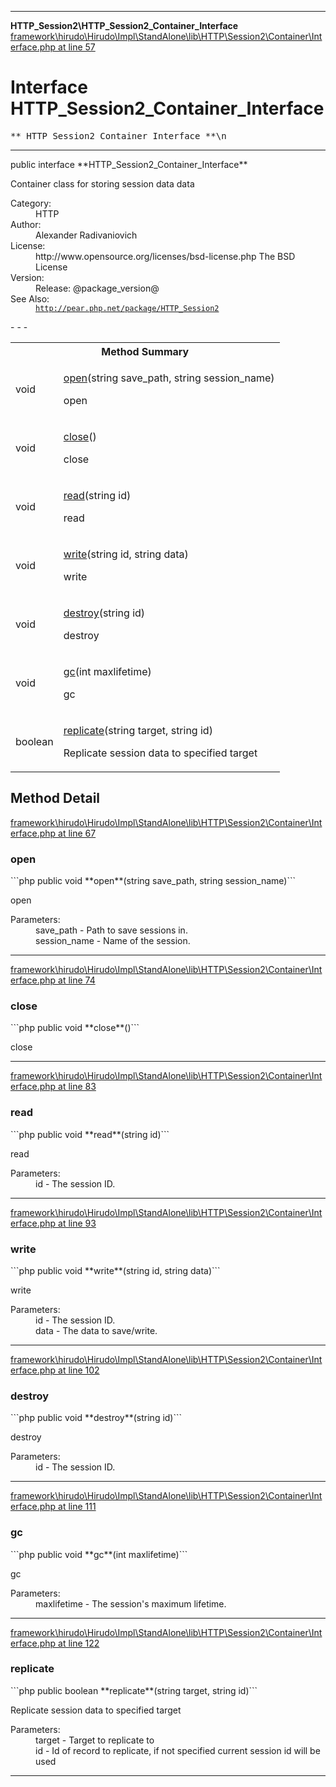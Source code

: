 - - -

**HTTP_Session2\HTTP_Session2_Container_Interface**
<a href="https://github.com/JeyDotC/Hirudo-docs/blob/master/source/framework/hirudo/Hirudo/Impl/StandAlone/lib/HTTP/Session2/Container/Interface.php.md#line57" class="location">framework\hirudo\Hirudo\Impl\StandAlone\lib\HTTP\Session2\Container\Interface.php at line 57</a>

# Interface HTTP_Session2_Container_Interface #

<pre class="tree">** HTTP_Session2_Container_Interface **\n</pre>

- - -

<p class="signature">public  interface **HTTP_Session2_Container_Interface**</p>

<div class="comment" id="overview_description"><p>Container class for storing session data data</p></div>

<dl>
<dt>Category:</dt>
<dd>HTTP</dd>
<dt>Author:</dt>
<dd>Alexander Radivaniovich <info@wwwlab.net></dd>
<dt>License:</dt>
<dd>http://www.opensource.org/licenses/bsd-license.php The BSD License</dd>
<dt>Version:</dt>
<dd>Release: @package_version@</dd>
<dt>See Also:</dt>
<dd><code><a href="http://pear.php.net/package/HTTP_Session2">http://pear.php.net/package/HTTP_Session2</a></code></dd>
</dl>
- - -

<table id="summary_method">
<tr><th colspan="2">Method Summary</th></tr>
<tr>
<td class="type"> void</td>
<td class="description"><p class="name"><a href="#open()">open</a>(string save_path, string session_name)</p><p class="description">open</p></td>
</tr>
<tr>
<td class="type"> void</td>
<td class="description"><p class="name"><a href="#close()">close</a>()</p><p class="description">close</p></td>
</tr>
<tr>
<td class="type"> void</td>
<td class="description"><p class="name"><a href="#read()">read</a>(string id)</p><p class="description">read</p></td>
</tr>
<tr>
<td class="type"> void</td>
<td class="description"><p class="name"><a href="#write()">write</a>(string id, string data)</p><p class="description">write</p></td>
</tr>
<tr>
<td class="type"> void</td>
<td class="description"><p class="name"><a href="#destroy()">destroy</a>(string id)</p><p class="description">destroy</p></td>
</tr>
<tr>
<td class="type"> void</td>
<td class="description"><p class="name"><a href="#gc()">gc</a>(int maxlifetime)</p><p class="description">gc</p></td>
</tr>
<tr>
<td class="type"> boolean</td>
<td class="description"><p class="name"><a href="#replicate()">replicate</a>(string target, string id)</p><p class="description">Replicate session data to specified target</p></td>
</tr>
</table>

<h2 id="detail_method">Method Detail</h2>
<a href="https://github.com/JeyDotC/Hirudo-docs/blob/master/source/framework/hirudo/Hirudo/Impl/StandAlone/lib/HTTP/Session2/Container/Interface.php.md#line67" class="location">framework\hirudo\Hirudo\Impl\StandAlone\lib\HTTP\Session2\Container\Interface.php at line 67</a>

<h3 id="open()">open</h3>
```php
public  void **open**(string save_path, string session_name)```
<div class="details">
<p>open</p><dl>
<dt>Parameters:</dt>
<dd>save_path - Path to save sessions in.</dd>
<dd>session_name - Name of the session.</dd>
</dl>
</div>

- - -

<a href="https://github.com/JeyDotC/Hirudo-docs/blob/master/source/framework/hirudo/Hirudo/Impl/StandAlone/lib/HTTP/Session2/Container/Interface.php.md#line74" class="location">framework\hirudo\Hirudo\Impl\StandAlone\lib\HTTP\Session2\Container\Interface.php at line 74</a>

<h3 id="close()">close</h3>
```php
public  void **close**()```
<div class="details">
<p>close</p></div>

- - -

<a href="https://github.com/JeyDotC/Hirudo-docs/blob/master/source/framework/hirudo/Hirudo/Impl/StandAlone/lib/HTTP/Session2/Container/Interface.php.md#line83" class="location">framework\hirudo\Hirudo\Impl\StandAlone\lib\HTTP\Session2\Container\Interface.php at line 83</a>

<h3 id="read()">read</h3>
```php
public  void **read**(string id)```
<div class="details">
<p>read</p><dl>
<dt>Parameters:</dt>
<dd>id - The session ID.</dd>
</dl>
</div>

- - -

<a href="https://github.com/JeyDotC/Hirudo-docs/blob/master/source/framework/hirudo/Hirudo/Impl/StandAlone/lib/HTTP/Session2/Container/Interface.php.md#line93" class="location">framework\hirudo\Hirudo\Impl\StandAlone\lib\HTTP\Session2\Container\Interface.php at line 93</a>

<h3 id="write()">write</h3>
```php
public  void **write**(string id, string data)```
<div class="details">
<p>write</p><dl>
<dt>Parameters:</dt>
<dd>id - The session ID.</dd>
<dd>data - The data to save/write.</dd>
</dl>
</div>

- - -

<a href="https://github.com/JeyDotC/Hirudo-docs/blob/master/source/framework/hirudo/Hirudo/Impl/StandAlone/lib/HTTP/Session2/Container/Interface.php.md#line102" class="location">framework\hirudo\Hirudo\Impl\StandAlone\lib\HTTP\Session2\Container\Interface.php at line 102</a>

<h3 id="destroy()">destroy</h3>
```php
public  void **destroy**(string id)```
<div class="details">
<p>destroy</p><dl>
<dt>Parameters:</dt>
<dd>id - The session ID.</dd>
</dl>
</div>

- - -

<a href="https://github.com/JeyDotC/Hirudo-docs/blob/master/source/framework/hirudo/Hirudo/Impl/StandAlone/lib/HTTP/Session2/Container/Interface.php.md#line111" class="location">framework\hirudo\Hirudo\Impl\StandAlone\lib\HTTP\Session2\Container\Interface.php at line 111</a>

<h3 id="gc()">gc</h3>
```php
public  void **gc**(int maxlifetime)```
<div class="details">
<p>gc</p><dl>
<dt>Parameters:</dt>
<dd>maxlifetime - The session's maximum lifetime.</dd>
</dl>
</div>

- - -

<a href="https://github.com/JeyDotC/Hirudo-docs/blob/master/source/framework/hirudo/Hirudo/Impl/StandAlone/lib/HTTP/Session2/Container/Interface.php.md#line122" class="location">framework\hirudo\Hirudo\Impl\StandAlone\lib\HTTP\Session2\Container\Interface.php at line 122</a>

<h3 id="replicate()">replicate</h3>
```php
public  boolean **replicate**(string target, string id)```
<div class="details">
<p>Replicate session data to specified target</p><dl>
<dt>Parameters:</dt>
<dd>target - Target to replicate to</dd>
<dd>id - Id of record to replicate, if not specified current session id will be used</dd>
</dl>
</div>

- - -


